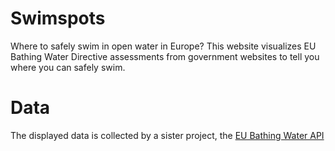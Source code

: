 # Swimspots

Where to safely swim in open water in Europe? This website visualizes EU Bathing Water Directive assessments from government websites to tell you where you can safely swim.

# Data
The displayed data is collected by a sister project, the [EU Bathing Water API](https://github.com/leonmelein/EUBathingWaterAPI)
